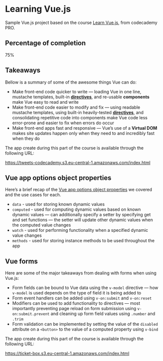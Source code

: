 # Learning Vue.js

Sample Vue.js project based on the course [Learn Vue.js](https://www.codecademy.com/learn/learn-vue-js), from codecademy PRO.

## Percentage of completion

75%

## Takeaways

Bellow is a summary of some of the awesome things Vue can do:

* Make front-end code quicker to write — loading Vue in one line, mustache templates, built-in [**directives**](https://vuejs.org/v2/api/#Directives), and re-usable **components** make Vue easy to read and write
* Make front-end code easier to modify and fix — using readable mustache templates, using built-in heavily-tested [**directives**](https://vuejs.org/v2/api/#Directives), and consolidating repetitive code into components make Vue code less error-prone and easier to fix when errors do occur
* Make front-end apps fast and responsive — Vue’s use of a **Virtual DOM** makes site updates happen only when they need to and incredibly fast when they do

The app create during this part of the course is available through the following URL:

https://tweets-codecademy.s3.eu-central-1.amazonaws.com/index.html

## Vue app options object properties

Here’s a brief recap of the [Vue app options object properties](https://vuejs.org/v2/api/#Options-Data) we covered and the use cases for each.

* `data` - used for storing known dynamic values
* `computed` - used for computing dynamic values based on known dynamic values — can additionally specify a setter by specifying get and set functions — the setter will update other dynamic values when the computed value changes
* `watch` - used for performing functionality when a specified dynamic value changes
* `methods` - used for storing instance methods to be used throughout the app

## Vue forms

Here are some of the major takeaways from dealing with forms when using Vue.js:

* Form fields can be bound to Vue data using the `v-model` directive — how `v-model` is used depends on the type of field it is being added to
* Form event handlers can be added using `v-on:submit` and `v-on:reset`
* Modifiers can be used to add functionality to directives — most importantly preventing page reload on form submission using `v-on:submit.prevent` and cleaning up form field values using `.number` and `.trim`
* Form validation can be implemented by setting the value of the `disabled` attribute on a `<button>` to the value of a computed property using `v-bind`

The app create during this part of the course is available through the following URL:

https://ticket-box.s3.eu-central-1.amazonaws.com/index.html
